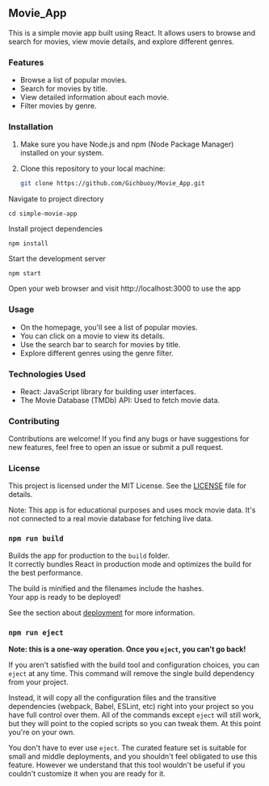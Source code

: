 ## Movie_App

This is a simple movie app built using React. It allows users to browse and search for movies, view movie details, and explore different genres.

### Features

- Browse a list of popular movies.
- Search for movies by title.
- View detailed information about each movie.
- Filter movies by genre.

### Installation

1. Make sure you have Node.js and npm (Node Package Manager) installed on your system.

2. Clone this repository to your local machine:

   ```bash
   git clone https://github.com/Gichbuoy/Movie_App.git


Navigate to project directory
```
cd simple-movie-app
```

Install project dependencies
```
npm install
```

Start the development server
```
npm start
```

Open your web browser and visit http://localhost:3000 to use the app


### Usage
* On the homepage, you'll see a list of popular movies. 
* You can click on a movie to view its details.
* Use the search bar to search for movies by title.
* Explore different genres using the genre filter.


### Technologies Used
* React: JavaScript library for building user interfaces.
* The Movie Database (TMDb) API: Used to fetch movie data.



### Contributing
Contributions are welcome! If you find any bugs or have suggestions for new features, feel free to open an issue or submit a pull request.

### License
This project is licensed under the MIT License. See the [LICENSE]() file for details.

Note: This app is for educational purposes and uses mock movie data. It's not connected to a real movie database for fetching live data.



### `npm run build`

Builds the app for production to the `build` folder.\
It correctly bundles React in production mode and optimizes the build for the best performance.

The build is minified and the filenames include the hashes.\
Your app is ready to be deployed!

See the section about [deployment](https://facebook.github.io/create-react-app/docs/deployment) for more information.

### `npm run eject`

**Note: this is a one-way operation. Once you `eject`, you can't go back!**

If you aren't satisfied with the build tool and configuration choices, you can `eject` at any time. This command will remove the single build dependency from your project.

Instead, it will copy all the configuration files and the transitive dependencies (webpack, Babel, ESLint, etc) right into your project so you have full control over them. All of the commands except `eject` will still work, but they will point to the copied scripts so you can tweak them. At this point you're on your own.

You don't have to ever use `eject`. The curated feature set is suitable for small and middle deployments, and you shouldn't feel obligated to use this feature. However we understand that this tool wouldn't be useful if you couldn't customize it when you are ready for it.


